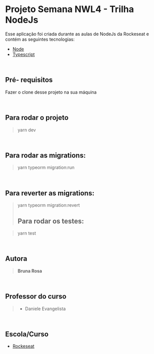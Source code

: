 <h1> Projeto Semana NWL4 - Trilha NodeJs </h1>

Esse aplicação foi criada durante as aulas de NodeJs da Rockeseat e contém as seguintes tecnologias:

- [Node](https://nodejs.org/en/)
- [Typescript](https://www.typescriptlang.org/)

<br><h2>Pré- requisitos</h2>

Fazer o clone desse projeto na sua máquina

<br><h2>Para rodar o projeto</h2>

> yarn dev

<br><h2> Para rodar as migrations:</h2>

> yarn typeorm migration:run

<br><h2> Para reverter as migrations:</h2>

> yarn typeorm migration:revert
<br><h2> Para rodar os testes: </h2>

> yarn test

<br><h2>Autora</h2>
<blockquote><b>Bruna Rosa</b></blockquote>

<br><h2>Professor do curso</h2>
<blockquote>
<ul> 
    <li>Daniele Evangelista</li>
</ul>
</blockquote>

<br><h2>Escola/Curso</h2>

- [Rockeseat](https://rocketseat.com.br/)

